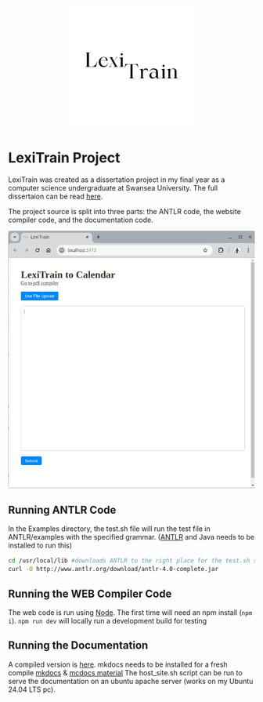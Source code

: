 <p align="center">
  <img src="./Logo.png" alt="LexiTrain Logo" width="250" height="250"/>
</p>

# LexiTrain Project
LexiTrain was created as a dissertation project in my final year as a computer science undergraduate at Swansea University.
The full dissertaion can be read [here](./dissertation.pdf).

The project source is split into three parts: the ANTLR code, the website compiler code, and the documentation code.

![LexiTrain Preview](./preview.gif)

## Running ANTLR Code
In the Examples directory, the test.sh file will run the test file in ANTLR/examples with the specified grammar. ([ANTLR](https://www.antlr.org/download.html) and Java needs to be installed to run this)

```sh
cd /usr/local/lib #downloads ANTLR to the right place for the test.sh script
curl -O http://www.antlr.org/download/antlr-4.0-complete.jar
```

## Running the WEB Compiler Code
The web code is run using [Node](https://nodejs.org/en/download/). The first time will need an npm install (`npm i`).
`npm run dev` will locally run a development build for testing

## Running the Documentation
A compiled version is [here](./DOCS/site/).
mkdocs needs to be installed for a fresh compile [mkdocs](https://www.mkdocs.org/user-guide/installation/) & [mcdocs material](https://squidfunk.github.io/mkdocs-material/getting-started/)
The host_site.sh script can be run to serve the documentation on an ubuntu apache server (works on my Ubuntu 24.04 LTS pc).
